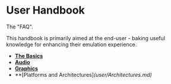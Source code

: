 # User Handbook

The "FAQ".

This handbook is primarily aimed at the end-user - baking useful knowledge for enhancing their emulation experience.

- **[The Basics](docs/Basics.md)**
- **[Audio](user/Audio.md)**
- **[Graphics](user/Graphics.md)**
- **[Platforms and Architectures]*(user/Architectures.md)*